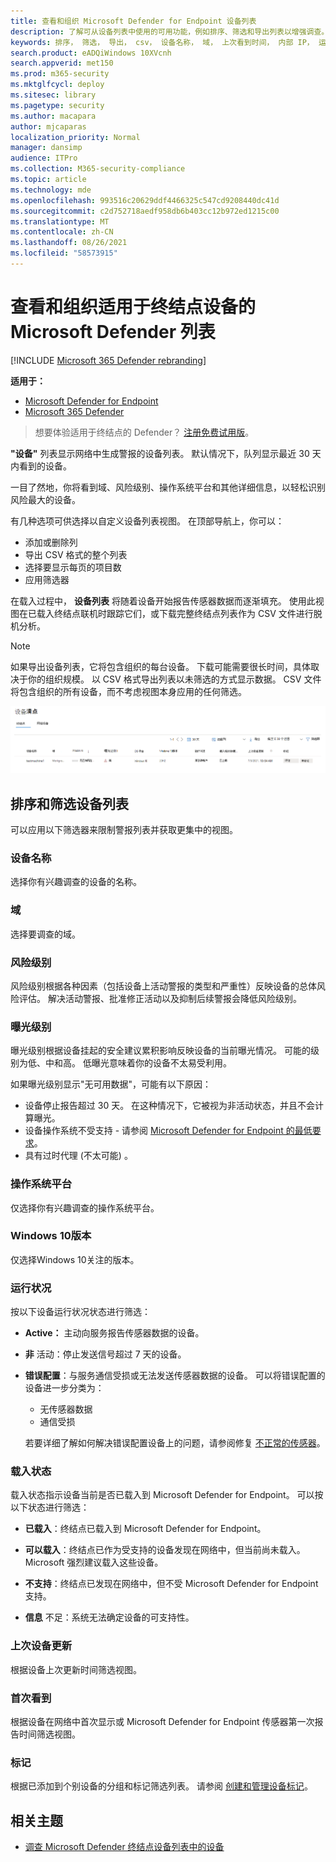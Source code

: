 ```yaml
---
title: 查看和组织 Microsoft Defender for Endpoint 设备列表
description: 了解可从设备列表中使用的可用功能，例如排序、筛选和导出列表以增强调查。
keywords: 排序， 筛选， 导出， csv， 设备名称， 域， 上次看到时间， 内部 IP， 运行状况状态， 活动警报， 活动恶意软件检测， 威胁类别， 查看警报， 网络， 连接， 恶意软件， 类型， 密码窃取程序， 勒索软件， 攻击， 威胁， 常规恶意软件， 不需要的软件
search.product: eADQiWindows 10XVcnh
search.appverid: met150
ms.prod: m365-security
ms.mktglfcycl: deploy
ms.sitesec: library
ms.pagetype: security
ms.author: macapara
author: mjcaparas
localization_priority: Normal
manager: dansimp
audience: ITPro
ms.collection: M365-security-compliance
ms.topic: article
ms.technology: mde
ms.openlocfilehash: 993516c20629ddf4466325c547cd9208440dc41d
ms.sourcegitcommit: c2d752718aedf958db6b403cc12b972ed1215c00
ms.translationtype: MT
ms.contentlocale: zh-CN
ms.lasthandoff: 08/26/2021
ms.locfileid: "58573915"
---
```

# <a name="view-and-organize-the-microsoft-defender-for-endpoint-devices-list"></a>查看和组织适用于终结点设备的 Microsoft Defender 列表

[!INCLUDE [Microsoft 365 Defender rebranding](../../includes/microsoft-defender.md)]


**适用于：**
- [Microsoft Defender for Endpoint](https://go.microsoft.com/fwlink/p/?linkid=2154037)
- [Microsoft 365 Defender](https://go.microsoft.com/fwlink/?linkid=2118804)

> 想要体验适用于终结点的 Defender？ [注册免费试用版](https://signup.microsoft.com/create-account/signup?products=7f379fee-c4f9-4278-b0a1-e4c8c2fcdf7e&ru=https://aka.ms/MDEp2OpenTrial?ocid=docs-wdatp-machinesview-abovefoldlink)。

**"设备"** 列表显示网络中生成警报的设备列表。 默认情况下，队列显示最近 30 天内看到的设备。  

一目了然地，你将看到域、风险级别、操作系统平台和其他详细信息，以轻松识别风险最大的设备。

有几种选项可供选择以自定义设备列表视图。 在顶部导航上，你可以：

- 添加或删除列
- 导出 CSV 格式的整个列表
- 选择要显示每页的项目数
- 应用筛选器

在载入过程中， **设备列表** 将随着设备开始报告传感器数据而逐渐填充。 使用此视图在已载入终结点联机时跟踪它们，或下载完整终结点列表作为 CSV 文件进行脱机分析。

>[!NOTE]
> 如果导出设备列表，它将包含组织的每台设备。 下载可能需要很长时间，具体取决于你的组织规模。 以 CSV 格式导出列表以未筛选的方式显示数据。 CSV 文件将包含组织的所有设备，而不考虑视图本身应用的任何筛选。

![包含设备列表的设备列表的图像。](images/device-inventory.png)

## <a name="sort-and-filter-the-device-list"></a>排序和筛选设备列表

可以应用以下筛选器来限制警报列表并获取更集中的视图。

### <a name="device-name"></a>设备名称

选择你有兴趣调查的设备的名称。

### <a name="domain"></a>域

选择要调查的域。

### <a name="risk-level"></a>风险级别

风险级别根据各种因素（包括设备上活动警报的类型和严重性）反映设备的总体风险评估。 解决活动警报、批准修正活动以及抑制后续警报会降低风险级别。

### <a name="exposure-level"></a>曝光级别

曝光级别根据设备挂起的安全建议累积影响反映设备的当前曝光情况。 可能的级别为低、中和高。 低曝光意味着你的设备不太易受利用。

如果曝光级别显示"无可用数据"，可能有以下原因：

- 设备停止报告超过 30 天。 在这种情况下，它被视为非活动状态，并且不会计算曝光。
- 设备操作系统不受支持 - 请参阅 [Microsoft Defender for Endpoint 的最低要求](minimum-requirements.md)。
- 具有过时代理 (不太可能) 。

### <a name="os-platform"></a>操作系统平台

仅选择你有兴趣调查的操作系统平台。

### <a name="windows-10-versions"></a>Windows 10版本

仅选择Windows 10关注的版本。

### <a name="health-state"></a>运行状况

按以下设备运行状况状态进行筛选：

- **Active：** 主动向服务报告传感器数据的设备。
- **非** 活动：停止发送信号超过 7 天的设备。
- **错误配置**：与服务通信受损或无法发送传感器数据的设备。 可以将错误配置的设备进一步分类为：
  - 无传感器数据
  - 通信受损

  若要详细了解如何解决错误配置设备上的问题，请参阅修复 [不正常的传感器](fix-unhealthy-sensors.md)。

### <a name="onboarding-status"></a>载入状态

载入状态指示设备当前是否已载入到 Microsoft Defender for Endpoint。 可以按以下状态进行筛选：

- **已载入**：终结点已载入到 Microsoft Defender for Endpoint。

- **可以载入**：终结点已作为受支持的设备发现在网络中，但当前尚未载入。 Microsoft 强烈建议载入这些设备。

- **不支持**：终结点已发现在网络中，但不受 Microsoft Defender for Endpoint 支持。

- **信息** 不足：系统无法确定设备的可支持性。

### <a name="last-device-update"></a>上次设备更新

根据设备上次更新时间筛选视图。

### <a name="first-seen"></a>首次看到

根据设备在网络中首次显示或 Microsoft Defender for Endpoint 传感器第一次报告时间筛选视图。

### <a name="tags"></a>标记

根据已添加到个别设备的分组和标记筛选列表。 请参阅 [创建和管理设备标记](machine-tags.md)。

## <a name="related-topics"></a>相关主题

- [调查 Microsoft Defender 终结点设备列表中的设备](investigate-machines.md)
